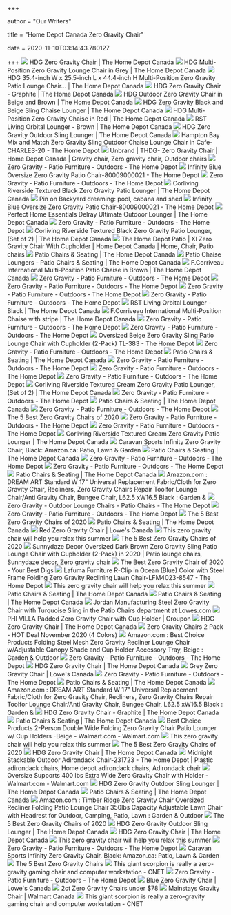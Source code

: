 +++
        
author = "Our Writers"
        
title = "Home Depot Canada Zero Gravity Chair"
        
date = 2020-11-10T03:14:43.780127
        
+++
[ ![](https://homedepot.scene7.com/is/image/homedepotcanada/p_1000723308.jpg?wid=1000&hei=1000&op_sharpen=1)](https://homedepot.scene7.com/is/image/homedepotcanada/p_1000723308.jpg?wid=1000&hei=1000&op_sharpen=1) HDG Zero Gravity Chair | The Home Depot Canada
[ ![](https://homedepot.scene7.com/is/image/homedepotcanada/p_1001075723.jpg?wid=1000&hei=1000&op_sharpen=1)](https://homedepot.scene7.com/is/image/homedepotcanada/p_1001075723.jpg?wid=1000&hei=1000&op_sharpen=1) HDG Multi-Position Zero Gravity Lounge Chair in Grey | The Home Depot Canada
[ ![](https://homedepot.scene7.com/is/image/homedepotcanada/p_1001075725.jpg?wid=1000&hei=1000&op_sharpen=1)](https://homedepot.scene7.com/is/image/homedepotcanada/p_1001075725.jpg?wid=1000&hei=1000&op_sharpen=1) HDG 35.4-inch W x 25.5-inch L x 44.4-inch H Multi-Position Zero Gravity  Patio Lounge Chair... | The Home Depot Canada
[ ![](https://homedepot.scene7.com/is/image/homedepotcanada/p_1001025593.jpg?wid=1000&hei=1000&op_sharpen=1)](https://homedepot.scene7.com/is/image/homedepotcanada/p_1001025593.jpg?wid=1000&hei=1000&op_sharpen=1) HDG Zero Gravity Chair - Graphite | The Home Depot Canada
[ ![](https://homedepot.scene7.com/is/image/homedepotcanada/p_1000708777.jpg?wid=1000&hei=1000&op_sharpen=1)](https://homedepot.scene7.com/is/image/homedepotcanada/p_1000708777.jpg?wid=1000&hei=1000&op_sharpen=1) HDG Outdoor Zero Gravity Chair in Beige and Brown | The Home Depot Canada
[ ![](https://homedepot.scene7.com/is/image/homedepotcanada/p_1000849904.jpg?wid=1000&hei=1000&op_sharpen=1)](https://homedepot.scene7.com/is/image/homedepotcanada/p_1000849904.jpg?wid=1000&hei=1000&op_sharpen=1) HDG Zero Gravity Black and Beige Sling Chaise Lounger | The Home Depot  Canada
[ ![](https://homedepot.scene7.com/is/image/homedepotcanada/p_1000849905.jpg?wid=1000&hei=1000&op_sharpen=1)](https://homedepot.scene7.com/is/image/homedepotcanada/p_1000849905.jpg?wid=1000&hei=1000&op_sharpen=1) HDG Multi-Position Zero Gravity Chaise in Red | The Home Depot Canada
[ ![](https://s7d2.scene7.com/is/image/homedepotcanada/p_1000743445.jpg?wid=1000&hei=1000&op_sharpen=1)](https://s7d2.scene7.com/is/image/homedepotcanada/p_1000743445.jpg?wid=1000&hei=1000&op_sharpen=1) RST Living Orbital Lounger - Brown | The Home Depot Canada
[ ![](https://homedepot.scene7.com/is/image/homedepotcanada/p_1000668729.jpg?wid=1000&hei=1000&op_sharpen=1)](https://homedepot.scene7.com/is/image/homedepotcanada/p_1000668729.jpg?wid=1000&hei=1000&op_sharpen=1) HDG Zero Gravity Outdoor Sling Lounger | The Home Depot Canada
[ ![](https://images.homedepot-static.com/productImages/9117fedf-fa97-4f17-a119-37ac8998de76/svn/hampton-bay-outdoor-chaise-lounges-charles-20-64_1000.jpg)](https://images.homedepot-static.com/productImages/9117fedf-fa97-4f17-a119-37ac8998de76/svn/hampton-bay-outdoor-chaise-lounges-charles-20-64_1000.jpg) Hampton Bay Mix and Match Zero Gravity Sling Outdoor Chaise Lounge Chair in  Cafe-CHARLES-20 - The Home Depot
[ ![](https://i.pinimg.com/originals/a2/61/28/a2612848d168d507dd44d3725d996a81.jpg)](https://i.pinimg.com/originals/a2/61/28/a2612848d168d507dd44d3725d996a81.jpg) Unbrand | THDG- Zero Gravity Chair | Home Depot Canada | Gravity chair, Zero  gravity chair, Outdoor chairs
[ ![](https://images.homedepot-static.com/productImages/fadba30a-5178-4012-a984-9a753a5683b1/svn/brown-gray-lafuma-furniture-beach-chairs-lfm3118-8717-64_1000.jpg)](https://images.homedepot-static.com/productImages/fadba30a-5178-4012-a984-9a753a5683b1/svn/brown-gray-lafuma-furniture-beach-chairs-lfm3118-8717-64_1000.jpg) Zero Gravity - Patio Furniture - Outdoors - The Home Depot
[ ![](https://images.homedepot-static.com/productImages/2362ce0e-3a42-4a4d-83e1-9a07745923e3/svn/blue-beach-chairs-80009000021-64_600.jpg)](https://images.homedepot-static.com/productImages/2362ce0e-3a42-4a4d-83e1-9a07745923e3/svn/blue-beach-chairs-80009000021-64_600.jpg) Infinity Blue Oversize Zero Gravity Patio Chair-80009000021 - The Home Depot
[ ![](https://images.homedepot-static.com/productImages/be822ab0-5021-46f3-89c7-3d3bf4f1a8fc/svn/outdoor-lounge-chairs-243078-64_1000.jpg)](https://images.homedepot-static.com/productImages/be822ab0-5021-46f3-89c7-3d3bf4f1a8fc/svn/outdoor-lounge-chairs-243078-64_1000.jpg) Zero Gravity - Patio Furniture - Outdoors - The Home Depot
[ ![](https://homedepot.scene7.com/is/image/homedepotcanada/p_1001299393.jpg?wid=1000&hei=1000&op_sharpen=1)](https://homedepot.scene7.com/is/image/homedepotcanada/p_1001299393.jpg?wid=1000&hei=1000&op_sharpen=1) Corliving Riverside Textured Black Zero Gravity Patio Lounger | The Home  Depot Canada
[ ![](https://i.pinimg.com/originals/d9/af/27/d9af275add7ea2ea8e96fca0bb597aa3.jpg)](https://i.pinimg.com/originals/d9/af/27/d9af275add7ea2ea8e96fca0bb597aa3.jpg) Pin on Backyard dreaming: pool, cabana and shed
[ ![](https://images.homedepot-static.com/productImages/9c1d7f97-a540-4b02-9d39-bd09f7011c4a/svn/blue-beach-chairs-80009000021-c3_600.jpg)](https://images.homedepot-static.com/productImages/9c1d7f97-a540-4b02-9d39-bd09f7011c4a/svn/blue-beach-chairs-80009000021-c3_600.jpg) Infinity Blue Oversize Zero Gravity Patio Chair-80009000021 - The Home Depot
[ ![](https://homedepot.scene7.com/is/image/homedepotcanada/p_1000675702.jpg?wid=1000&hei=1000&op_sharpen=1)](https://homedepot.scene7.com/is/image/homedepotcanada/p_1000675702.jpg?wid=1000&hei=1000&op_sharpen=1) Perfect Home Essentials Delray Ultimate Outdoor Lounger | The Home Depot  Canada
[ ![](https://images.homedepot-static.com/productImages/e7e6e1e5-eac1-4ca1-8002-7292b6ad0cb5/svn/lavish-home-outdoor-lounge-chairs-hw0200338-64_1000.jpg)](https://images.homedepot-static.com/productImages/e7e6e1e5-eac1-4ca1-8002-7292b6ad0cb5/svn/lavish-home-outdoor-lounge-chairs-hw0200338-64_1000.jpg) Zero Gravity - Patio Furniture - Outdoors - The Home Depot
[ ![](https://homedepot.scene7.com/is/image/homedepotcanada/p_1001299395.jpg?wid=1000&hei=1000&op_sharpen=1)](https://homedepot.scene7.com/is/image/homedepotcanada/p_1001299395.jpg?wid=1000&hei=1000&op_sharpen=1) Corliving Riverside Textured Black Zero Gravity Patio Lounger, (Set of 2) |  The Home Depot Canada
[ ![](https://i.pinimg.com/originals/29/f9/88/29f98872d97098e085a5ede7c526dc47.jpg)](https://i.pinimg.com/originals/29/f9/88/29f98872d97098e085a5ede7c526dc47.jpg) The Home Depot Patio | Xl Zero Gravity Chair With Cupholder | Home Depot  Canada | Home, Chair, Patio chairs
[ ![](https://homedepot.scene7.com/is/image/homedepotcanada/p_1001406077.jpg?wid=500&hei=500&op_sharpen=1)](https://homedepot.scene7.com/is/image/homedepotcanada/p_1001406077.jpg?wid=500&hei=500&op_sharpen=1) Patio Chairs & Seating | The Home Depot Canada
[ ![](https://homedepot.scene7.com/is/image/homedepotcanada/p_1001025593.jpg)](https://homedepot.scene7.com/is/image/homedepotcanada/p_1001025593.jpg) Patio Chaise Loungers - Patio Chairs & Seating | The Home Depot Canada
[ ![](https://homedepot.scene7.com/is/image/homedepotcanada/p_1001154911.jpg?wid=1000&hei=1000&op_sharpen=1)](https://homedepot.scene7.com/is/image/homedepotcanada/p_1001154911.jpg?wid=1000&hei=1000&op_sharpen=1) F.Corriveau International Multi-Position Patio Chaise in Brown | The Home  Depot Canada
[ ![](https://images.homedepot-static.com/productImages/5d2862fa-326a-4e95-ac23-40dd7a059dd1/svn/boyel-living-outdoor-lounge-chairs-hl-u2010150300-64_400.jpg)](https://images.homedepot-static.com/productImages/5d2862fa-326a-4e95-ac23-40dd7a059dd1/svn/boyel-living-outdoor-lounge-chairs-hl-u2010150300-64_400.jpg) Zero Gravity - Patio Furniture - Outdoors - The Home Depot
[ ![](https://images.homedepot-static.com/productImages/4ddf4edc-1356-42df-b66d-6cd4cf864aa0/svn/boyel-living-outdoor-lounge-chairs-hl-u2010180400-64_400.jpg)](https://images.homedepot-static.com/productImages/4ddf4edc-1356-42df-b66d-6cd4cf864aa0/svn/boyel-living-outdoor-lounge-chairs-hl-u2010180400-64_400.jpg) Zero Gravity - Patio Furniture - Outdoors - The Home Depot
[ ![](https://images.homedepot-static.com/catalog/productImages/300/da/da78cf68-b90f-4994-86ca-6c85a39cef4d_300.jpg)](https://images.homedepot-static.com/catalog/productImages/300/da/da78cf68-b90f-4994-86ca-6c85a39cef4d_300.jpg) Zero Gravity - Patio Furniture - Outdoors - The Home Depot
[ ![](https://images.homedepot-static.com/productImages/e2f6610c-349a-4cdb-a9a5-4a3b2f27a8d0/svn/naomi-home-outdoor-lounge-chairs-59542-64_400.jpg)](https://images.homedepot-static.com/productImages/e2f6610c-349a-4cdb-a9a5-4a3b2f27a8d0/svn/naomi-home-outdoor-lounge-chairs-59542-64_400.jpg) Zero Gravity - Patio Furniture - Outdoors - The Home Depot
[ ![](https://homedepot.scene7.com/is/image/homedepotcanada/p_1000743908.jpg?wid=500&hei=500&op_sharpen=1)](https://homedepot.scene7.com/is/image/homedepotcanada/p_1000743908.jpg?wid=500&hei=500&op_sharpen=1) RST Living Orbital Lounger - Black | The Home Depot Canada
[ ![](https://homedepot.scene7.com/is/image/homedepotcanada/p_1001154912.jpg?wid=1000&hei=1000&op_sharpen=1)](https://homedepot.scene7.com/is/image/homedepotcanada/p_1001154912.jpg?wid=1000&hei=1000&op_sharpen=1) F.Corriveau International Multi-Position Chaise with stripe | The Home  Depot Canada
[ ![](https://images.homedepot-static.com/productImages/b44a7287-55c6-458d-b575-ccca79a2dfd2/svn/vivere-outdoor-lounge-chairs-orbl1-nw-64_1000.jpg)](https://images.homedepot-static.com/productImages/b44a7287-55c6-458d-b575-ccca79a2dfd2/svn/vivere-outdoor-lounge-chairs-orbl1-nw-64_1000.jpg) Zero Gravity - Patio Furniture - Outdoors - The Home Depot
[ ![](https://images.homedepot-static.com/productImages/e339cabf-1ae1-4035-9dc3-c7dab5f3ecc8/svn/outdoor-lounge-chairs-v64001a226-64_1000.jpg)](https://images.homedepot-static.com/productImages/e339cabf-1ae1-4035-9dc3-c7dab5f3ecc8/svn/outdoor-lounge-chairs-v64001a226-64_1000.jpg) Zero Gravity - Patio Furniture - Outdoors - The Home Depot
[ ![](https://images.homedepot-static.com/productImages/457ddb41-38b6-49cc-8c55-823b28e6ca81/svn/outdoor-lounge-chairs-tl-383-64_600.jpg)](https://images.homedepot-static.com/productImages/457ddb41-38b6-49cc-8c55-823b28e6ca81/svn/outdoor-lounge-chairs-tl-383-64_600.jpg) Oversized Beige Zero Gravity Sling Patio Lounge Chair with Cupholder  (2-Pack) TL-383 - The Home Depot
[ ![](https://images.homedepot-static.com/productImages/292dc076-61af-46d4-bfaf-590c22357a22/svn/outdoor-lounge-chairs-v64001a228-64_1000.jpg)](https://images.homedepot-static.com/productImages/292dc076-61af-46d4-bfaf-590c22357a22/svn/outdoor-lounge-chairs-v64001a228-64_1000.jpg) Zero Gravity - Patio Furniture - Outdoors - The Home Depot
[ ![](https://homedepot.scene7.com/is/image/homedepotcanada/p_1001034412.jpg?wid=500&hei=500&op_sharpen=1)](https://homedepot.scene7.com/is/image/homedepotcanada/p_1001034412.jpg?wid=500&hei=500&op_sharpen=1) Patio Chairs & Seating | The Home Depot Canada
[ ![](https://images.homedepot-static.com/catalog/productImages/300/d3/d3ee08ab-0c2a-4429-9eb7-413c958d3f87_300.jpg)](https://images.homedepot-static.com/catalog/productImages/300/d3/d3ee08ab-0c2a-4429-9eb7-413c958d3f87_300.jpg) Zero Gravity - Patio Furniture - Outdoors - The Home Depot
[ ![](https://images.homedepot-static.com/productImages/cbc00caa-d1f2-49d0-a166-a6ab9ffc6332/svn/boyel-living-outdoor-lounge-chairs-hl-u2010180800-64_400.jpg)](https://images.homedepot-static.com/productImages/cbc00caa-d1f2-49d0-a166-a6ab9ffc6332/svn/boyel-living-outdoor-lounge-chairs-hl-u2010180800-64_400.jpg) Zero Gravity - Patio Furniture - Outdoors - The Home Depot
[ ![](https://images.homedepot-static.com/catalog/productImages/300/dd/dd1353cf-9f5a-4f67-9abd-f39c86c94af2_300.jpg)](https://images.homedepot-static.com/catalog/productImages/300/dd/dd1353cf-9f5a-4f67-9abd-f39c86c94af2_300.jpg) Zero Gravity - Patio Furniture - Outdoors - The Home Depot
[ ![](https://homedepot.scene7.com/is/image/homedepotcanada/p_1001299396.jpg?wid=1000&hei=1000&op_sharpen=1)](https://homedepot.scene7.com/is/image/homedepotcanada/p_1001299396.jpg?wid=1000&hei=1000&op_sharpen=1) Corliving Riverside Textured Cream Zero Gravity Patio Lounger, (Set of 2) |  The Home Depot Canada
[ ![](https://images.homedepot-static.com/productImages/a3c95e67-b67d-4e0c-99d4-ea60dd6082d3/svn/boyel-living-outdoor-lounge-chairs-hl-u2010170400-64_400.jpg)](https://images.homedepot-static.com/productImages/a3c95e67-b67d-4e0c-99d4-ea60dd6082d3/svn/boyel-living-outdoor-lounge-chairs-hl-u2010170400-64_400.jpg) Zero Gravity - Patio Furniture - Outdoors - The Home Depot
[ ![](https://homedepot.scene7.com/is/image/homedepotcanada/p_1000665058.jpg?wid=500&hei=500&op_sharpen=1)](https://homedepot.scene7.com/is/image/homedepotcanada/p_1000665058.jpg?wid=500&hei=500&op_sharpen=1) Patio Chairs & Seating | The Home Depot Canada
[ ![](https://images.homedepot-static.com/productImages/f87d200f-75d2-46a6-b986-3bda98ac6976/svn/outdoor-lounge-chairs-v64001a227-64_400.jpg)](https://images.homedepot-static.com/productImages/f87d200f-75d2-46a6-b986-3bda98ac6976/svn/outdoor-lounge-chairs-v64001a227-64_400.jpg) Zero Gravity - Patio Furniture - Outdoors - The Home Depot
[ ![](https://www.thespruce.com/thmb/xCsrIBrF7VlpXIqyXkV2QMicMxY=/900x0/filters:no_upscale():max_bytes(150000):strip_icc()/DidcotRecliningFoldingZeroGravityChairwithCushion-e722eed3ed5c452e9246c28b68a6c98a.jpg)](https://www.thespruce.com/thmb/xCsrIBrF7VlpXIqyXkV2QMicMxY=/900x0/filters:no_upscale():max_bytes(150000):strip_icc()/DidcotRecliningFoldingZeroGravityChairwithCushion-e722eed3ed5c452e9246c28b68a6c98a.jpg) The 5 Best Zero Gravity Chairs of 2020
[ ![](https://images.homedepot-static.com/productImages/a373c0a5-fa2b-4382-aba4-a71671ce3ba7/svn/boyel-living-outdoor-lounge-chairs-hl-u2010170600-64_400.jpg)](https://images.homedepot-static.com/productImages/a373c0a5-fa2b-4382-aba4-a71671ce3ba7/svn/boyel-living-outdoor-lounge-chairs-hl-u2010170600-64_400.jpg) Zero Gravity - Patio Furniture - Outdoors - The Home Depot
[ ![](https://images.homedepot-static.com/productImages/fcf59202-be7a-4654-8aea-209b32aad97f/svn/boyel-living-outdoor-lounge-chairs-hl-u2010170500-64_400.jpg)](https://images.homedepot-static.com/productImages/fcf59202-be7a-4654-8aea-209b32aad97f/svn/boyel-living-outdoor-lounge-chairs-hl-u2010170500-64_400.jpg) Zero Gravity - Patio Furniture - Outdoors - The Home Depot
[ ![](https://homedepot.scene7.com/is/image/homedepotcanada/p_1001299394.jpg?wid=1000&hei=1000&op_sharpen=1)](https://homedepot.scene7.com/is/image/homedepotcanada/p_1001299394.jpg?wid=1000&hei=1000&op_sharpen=1) Corliving Riverside Textured Cream Zero Gravity Patio Lounger | The Home  Depot Canada
[ ![](https://images-na.ssl-images-amazon.com/images/I/811xMwQnQuL._AC_SL1500_.jpg)](https://images-na.ssl-images-amazon.com/images/I/811xMwQnQuL._AC_SL1500_.jpg) Caravan Sports Infinity Zero Gravity Chair, Black: Amazon.ca: Patio, Lawn &  Garden
[ ![](https://homedepot.scene7.com/is/image/homedepotcanada/p_1001074530.jpg?wid=500&hei=500&op_sharpen=1)](https://homedepot.scene7.com/is/image/homedepotcanada/p_1001074530.jpg?wid=500&hei=500&op_sharpen=1) Patio Chairs & Seating | The Home Depot Canada
[ ![](https://images.homedepot-static.com/productImages/8ba8b5fd-930b-4782-bd12-63d58836f98f/svn/outdoor-chaise-lounges-243070-64_400.jpg)](https://images.homedepot-static.com/productImages/8ba8b5fd-930b-4782-bd12-63d58836f98f/svn/outdoor-chaise-lounges-243070-64_400.jpg) Zero Gravity - Patio Furniture - Outdoors - The Home Depot
[ ![](https://images.homedepot-static.com/productImages/d8d8ca1d-f91e-4853-924c-a3a6a14ae0a0/svn/boyel-living-outdoor-lounge-chairs-hl-u2010110300-64_400.jpg)](https://images.homedepot-static.com/productImages/d8d8ca1d-f91e-4853-924c-a3a6a14ae0a0/svn/boyel-living-outdoor-lounge-chairs-hl-u2010110300-64_400.jpg) Zero Gravity - Patio Furniture - Outdoors - The Home Depot
[ ![](https://homedepot.scene7.com/is/image/homedepotcanada/p_1001168939.jpg?wid=500&hei=500&op_sharpen=1)](https://homedepot.scene7.com/is/image/homedepotcanada/p_1001168939.jpg?wid=500&hei=500&op_sharpen=1) Patio Chairs & Seating | The Home Depot Canada
[ ![](https://images-na.ssl-images-amazon.com/images/I/41dLGb72JpL._AC_.jpg)](https://images-na.ssl-images-amazon.com/images/I/41dLGb72JpL._AC_.jpg) Amazon.com : DREAM ART Standard W 17" Universal Replacement Fabric/Cloth  for Zero Gravity Chair, Recliners, Zero Gravity Chairs Repair Toolfor  Lounge Chair/Anti Gravity Chair, Bungee Chair, L62.5 xW16.5 Black : Garden &
[ ![](https://images.homedepot-static.com/productImages/0c9c3a16-f853-4631-b1df-1a43fd3b1aea/svn/hampton-bay-outdoor-lounge-chairs-charles-20-lb-64_400.jpg)](https://images.homedepot-static.com/productImages/0c9c3a16-f853-4631-b1df-1a43fd3b1aea/svn/hampton-bay-outdoor-lounge-chairs-charles-20-lb-64_400.jpg) Zero Gravity - Outdoor Lounge Chairs - Patio Chairs - The Home Depot
[ ![](https://images.homedepot-static.com/productImages/b8b2d934-a44e-422a-a1a7-18ca8f6e91a6/svn/vivere-outdoor-lounge-chairs-wavelng1-gb-64_400.jpg)](https://images.homedepot-static.com/productImages/b8b2d934-a44e-422a-a1a7-18ca8f6e91a6/svn/vivere-outdoor-lounge-chairs-wavelng1-gb-64_400.jpg) Zero Gravity - Patio Furniture - Outdoors - The Home Depot
[ ![](https://www.thespruce.com/thmb/u3rt3REhhB7spkS6CM2PvpDPu7s=/900x0/filters:no_upscale():max_bytes(150000):strip_icc()/ByerRecliningZeroGravityChair-79826d91d20c4fa8b5ea9a650ac3fa15.jpg)](https://www.thespruce.com/thmb/u3rt3REhhB7spkS6CM2PvpDPu7s=/900x0/filters:no_upscale():max_bytes(150000):strip_icc()/ByerRecliningZeroGravityChair-79826d91d20c4fa8b5ea9a650ac3fa15.jpg) The 5 Best Zero Gravity Chairs of 2020
[ ![](https://homedepot.scene7.com/is/image/homedepotcanada/p_1001025032.jpg?wid=500&hei=500&op_sharpen=1)](https://homedepot.scene7.com/is/image/homedepotcanada/p_1001025032.jpg?wid=500&hei=500&op_sharpen=1) Patio Chairs & Seating | The Home Depot Canada
[ ![](https://da.lowes.ca/webassets/images/809108_14865053_001_l.jpg)](https://da.lowes.ca/webassets/images/809108_14865053_001_l.jpg) Red Zero Gravity Chair | Lowe's Canada
[ ![](https://media2.s-nbcnews.com/j/newscms/2020_19/1567221/51p1faxgdil-5eb45c1d2836b_d11a3430c3b3b7c090988d2a8a86e306.fit-720w.jpg)](https://media2.s-nbcnews.com/j/newscms/2020_19/1567221/51p1faxgdil-5eb45c1d2836b_d11a3430c3b3b7c090988d2a8a86e306.fit-720w.jpg) This zero gravity chair will help you relax this summer
[ ![](https://www.thespruce.com/thmb/79rpReANldgewPV67MinDOe61NE=/900x0/filters:no_upscale():max_bytes(150000):strip_icc()/OversizedPaddedRecliningZeroGravityChairwithCushion-5b40a027b1324020a54a7f072d932217.jpg)](https://www.thespruce.com/thmb/79rpReANldgewPV67MinDOe61NE=/900x0/filters:no_upscale():max_bytes(150000):strip_icc()/OversizedPaddedRecliningZeroGravityChairwithCushion-5b40a027b1324020a54a7f072d932217.jpg) The 5 Best Zero Gravity Chairs of 2020
[ ![](https://i.pinimg.com/originals/be/22/ca/be22ca27eb9808a5fdad8ea3db4617fb.jpg)](https://i.pinimg.com/originals/be/22/ca/be22ca27eb9808a5fdad8ea3db4617fb.jpg) Sunnydaze Decor Oversized Dark Brown Zero Gravity Sling Patio Lounge Chair  with Cupholder (2-Pack) in 2020 | Patio lounge chairs, Sunnydaze decor, Zero  gravity chair
[ ![](https://www.yourbestdigs.com/wp-content/uploads/2018/05/zeroGchair-lineup-1.jpg)](https://www.yourbestdigs.com/wp-content/uploads/2018/05/zeroGchair-lineup-1.jpg) The Best Zero Gravity Chair of 2020 - Your Best Digs
[ ![](https://images.homedepot-static.com/productImages/92135b8d-22b0-4d31-a3b5-f037cd41b288/svn/ocean-blue-lafuma-furniture-beach-chairs-lfm4023-8547-64_600.jpg)](https://images.homedepot-static.com/productImages/92135b8d-22b0-4d31-a3b5-f037cd41b288/svn/ocean-blue-lafuma-furniture-beach-chairs-lfm4023-8547-64_600.jpg) Lafuma Furniture R-Clip in Ocean (Blue) Color with Steel Frame Folding Zero  Gravity Reclining Lawn Chair-LFM4023-8547 - The Home Depot
[ ![](https://media2.s-nbcnews.com/i/newscms/2020_19/1566894/zero-gravity-patio-chairs-today-main1-200507_0e2d2d83d9b499145936ab58bec282b9.jpg)](https://media2.s-nbcnews.com/i/newscms/2020_19/1566894/zero-gravity-patio-chairs-today-main1-200507_0e2d2d83d9b499145936ab58bec282b9.jpg) This zero gravity chair will help you relax this summer
[ ![](https://homedepot.scene7.com/is/image/homedepotcanada/p_1001201710.jpg?wid=500&hei=500&op_sharpen=1)](https://homedepot.scene7.com/is/image/homedepotcanada/p_1001201710.jpg?wid=500&hei=500&op_sharpen=1) Patio Chairs & Seating | The Home Depot Canada
[ ![](https://homedepot.scene7.com/is/image/homedepotcanada/p_1001090096.jpg?wid=500&hei=500&op_sharpen=1)](https://homedepot.scene7.com/is/image/homedepotcanada/p_1001090096.jpg?wid=500&hei=500&op_sharpen=1) Patio Chairs & Seating | The Home Depot Canada
[ ![](https://mobileimages.lowes.com/product/converted/502109/50210995.jpg)](https://mobileimages.lowes.com/product/converted/502109/50210995.jpg) Jordan Manufacturing Steel Zero Gravity Chair with Turquoise Sling in the  Patio Chairs department at Lowes.com
[ ![](https://img.grouponcdn.com/stores/4ekNCMpMyuHFDwTJ7zGVw3Lww1Z/storespi9422857-2000x1200/v1/c700x420.jpg)](https://img.grouponcdn.com/stores/4ekNCMpMyuHFDwTJ7zGVw3Lww1Z/storespi9422857-2000x1200/v1/c700x420.jpg) PHI VILLA Padded Zero Gravity Chair with Cup Holder | Groupon
[ ![](https://homedepot.scene7.com/is/image/homedepotcanada/p_1001059912.jpg?wid=500&hei=500&op_sharpen=1)](https://homedepot.scene7.com/is/image/homedepotcanada/p_1001059912.jpg?wid=500&hei=500&op_sharpen=1) HDG Zero Gravity Chair | The Home Depot Canada
[ ![](https://www.hotcouponworld.com/wp-content/uploads/2018/12/capture6.jpg)](https://www.hotcouponworld.com/wp-content/uploads/2018/12/capture6.jpg) Zero Gravity Chairs 2 Pack - HOT Deal November 2020 (4 Colors)
[ ![](https://images-na.ssl-images-amazon.com/images/I/91oMXTSt9fL._AC_SL1500_.jpg)](https://images-na.ssl-images-amazon.com/images/I/91oMXTSt9fL._AC_SL1500_.jpg) Amazon.com : Best Choice Products Folding Steel Mesh Zero Gravity Recliner  Lounge Chair w/Adjustable Canopy Shade and Cup Holder Accessory Tray, Beige  : Garden & Outdoor
[ ![](https://images.homedepot-static.com/productImages/54368327-a474-4c60-b826-e53abc72a196/svn/outdoor-chaise-lounges-lf02753crb2044-64_400.jpg)](https://images.homedepot-static.com/productImages/54368327-a474-4c60-b826-e53abc72a196/svn/outdoor-chaise-lounges-lf02753crb2044-64_400.jpg) Zero Gravity - Patio Furniture - Outdoors - The Home Depot
[ ![](https://homedepot.scene7.com/is/image/homedepotcanada/p_1001503985.jpg?wid=500&hei=500&op_sharpen=1)](https://homedepot.scene7.com/is/image/homedepotcanada/p_1001503985.jpg?wid=500&hei=500&op_sharpen=1) HDG Zero Gravity Chair | The Home Depot Canada
[ ![](https://da.lowes.ca/webassets/images/809106_14865052_001_l.jpg)](https://da.lowes.ca/webassets/images/809106_14865052_001_l.jpg) Grey Zero Gravity Chair | Lowe's Canada
[ ![](https://images.homedepot-static.com/productImages/504661a5-3a45-4350-85a5-a25d09eae244/svn/black-beach-chairs-243071-64_400.jpg)](https://images.homedepot-static.com/productImages/504661a5-3a45-4350-85a5-a25d09eae244/svn/black-beach-chairs-243071-64_400.jpg) Zero Gravity - Patio Furniture - Outdoors - The Home Depot
[ ![](https://homedepot.scene7.com/is/image/homedepotcanada/p_1001406085.jpg?wid=500&hei=500&op_sharpen=1)](https://homedepot.scene7.com/is/image/homedepotcanada/p_1001406085.jpg?wid=500&hei=500&op_sharpen=1) Patio Chairs & Seating | The Home Depot Canada
[ ![](https://images-na.ssl-images-amazon.com/images/I/61zGcHJ3DZL._AC_SL1001_.jpg)](https://images-na.ssl-images-amazon.com/images/I/61zGcHJ3DZL._AC_SL1001_.jpg) Amazon.com : DREAM ART Standard W 17" Universal Replacement Fabric/Cloth  for Zero Gravity Chair, Recliners, Zero Gravity Chairs Repair Toolfor  Lounge Chair/Anti Gravity Chair, Bungee Chair, L62.5 xW16.5 Black : Garden &
[ ![](https://homedepot.scene7.com/is/image/homedepotcanada/p_1001025292.jpg?wid=500&hei=500&op_sharpen=1)](https://homedepot.scene7.com/is/image/homedepotcanada/p_1001025292.jpg?wid=500&hei=500&op_sharpen=1) HDG Zero Gravity Chair - Graphite | The Home Depot Canada
[ ![](https://homedepot.scene7.com/is/image/homedepotcanada/p_1001420937.jpg?wid=500&hei=500&op_sharpen=1)](https://homedepot.scene7.com/is/image/homedepotcanada/p_1001420937.jpg?wid=500&hei=500&op_sharpen=1) Patio Chairs & Seating | The Home Depot Canada
[ ![](https://i5.walmartimages.com/asr/cbd75234-b2c6-462a-a8ba-e3f3c93fae28.873efbae74e243988dfb03b090e0c5f1.jpeg)](https://i5.walmartimages.com/asr/cbd75234-b2c6-462a-a8ba-e3f3c93fae28.873efbae74e243988dfb03b090e0c5f1.jpeg) Best Choice Products 2-Person Double Wide Folding Zero Gravity Chair Patio  Lounger w/ Cup Holders -Beige - Walmart.com - Walmart.com
[ ![](https://media1.s-nbcnews.com/j/newscms/2020_19/1566667/41idv7nxsil-5eb2fc4b954f3_fa3c29375aab6b8be44167ae44ccb1dd.focal-560x560.jpg)](https://media1.s-nbcnews.com/j/newscms/2020_19/1566667/41idv7nxsil-5eb2fc4b954f3_fa3c29375aab6b8be44167ae44ccb1dd.focal-560x560.jpg) This zero gravity chair will help you relax this summer
[ ![](https://www.thespruce.com/thmb/0uiHwguy58WKpZa6CxkBa_uRoaU=/400x300/filters:no_upscale():max_bytes(150000):strip_icc()/PhiVilla_ZeroGravityChairs_ZeroGravityChair_HeroHoriz-48a5b7c715af482c81c29bd6b2ab6ede.jpg)](https://www.thespruce.com/thmb/0uiHwguy58WKpZa6CxkBa_uRoaU=/400x300/filters:no_upscale():max_bytes(150000):strip_icc()/PhiVilla_ZeroGravityChairs_ZeroGravityChair_HeroHoriz-48a5b7c715af482c81c29bd6b2ab6ede.jpg) The 5 Best Zero Gravity Chairs of 2020
[ ![](https://homedepot.scene7.com/is/image/homedepotcanada/p_1001125864.jpg?wid=500&hei=500&op_sharpen=1)](https://homedepot.scene7.com/is/image/homedepotcanada/p_1001125864.jpg?wid=500&hei=500&op_sharpen=1) HDG Zero Gravity Chair | The Home Depot Canada
[ ![](https://i.pinimg.com/originals/b5/a7/36/b5a7360cd364b151ae3ebd84ffa74ea2.jpg)](https://i.pinimg.com/originals/b5/a7/36/b5a7360cd364b151ae3ebd84ffa74ea2.jpg) Midnight Stackable Outdoor Adirondack Chair-231723 - The Home Depot |  Plastic adirondack chairs, Home depot adirondack chairs, Adirondack chair
[ ![](https://i5.walmartimages.com/asr/4dfa9eae-7e31-4fc9-afa4-a67adae2c08c_1.dc37c5d3a80afc7f54c8cde89f6a4ba3.jpeg)](https://i5.walmartimages.com/asr/4dfa9eae-7e31-4fc9-afa4-a67adae2c08c_1.dc37c5d3a80afc7f54c8cde89f6a4ba3.jpeg) Oversize Supports 400 lbs Extra Wide Zero Gravity Chair with Holder -  Walmart.com - Walmart.com
[ ![](https://homedepot.scene7.com/is/image/homedepotcanada/p_1000675702.jpg?wid=500&hei=500&op_sharpen=1)](https://homedepot.scene7.com/is/image/homedepotcanada/p_1000675702.jpg?wid=500&hei=500&op_sharpen=1) HDG Zero Gravity Outdoor Sling Lounger | The Home Depot Canada
[ ![](https://homedepot.scene7.com/is/image/homedepotcanada/p_1001076801.jpg?wid=500&hei=500&op_sharpen=1)](https://homedepot.scene7.com/is/image/homedepotcanada/p_1001076801.jpg?wid=500&hei=500&op_sharpen=1) Patio Chairs & Seating | The Home Depot Canada
[ ![](https://images-na.ssl-images-amazon.com/images/I/71Wy023AjSL._AC_SL1500_.jpg)](https://images-na.ssl-images-amazon.com/images/I/71Wy023AjSL._AC_SL1500_.jpg) Amazon.com : Timber Ridge Zero Gravity Chair Oversized Recliner Folding  Patio Lounge Chair 350lbs Capacity Adjustable Lawn Chair with Headrest for  Outdoor, Camping, Patio, Lawn : Garden & Outdoor
[ ![](https://www.thespruce.com/thmb/Qml3bLwI-w5mDt9jgEIG-XKm0OA=/400x300/filters:no_upscale():max_bytes(150000):strip_icc()/TimberRidge-Lounger_HeroSquare-0654181b63d54fa7b886b025e7ffe816.jpg)](https://www.thespruce.com/thmb/Qml3bLwI-w5mDt9jgEIG-XKm0OA=/400x300/filters:no_upscale():max_bytes(150000):strip_icc()/TimberRidge-Lounger_HeroSquare-0654181b63d54fa7b886b025e7ffe816.jpg) The 5 Best Zero Gravity Chairs of 2020
[ ![](https://homedepot.scene7.com/is/image/homedepotcanada/p_1000743444.jpg?wid=500&hei=500&op_sharpen=1)](https://homedepot.scene7.com/is/image/homedepotcanada/p_1000743444.jpg?wid=500&hei=500&op_sharpen=1) HDG Zero Gravity Outdoor Sling Lounger | The Home Depot Canada
[ ![](https://homedepot.scene7.com/is/image/homedepotcanada/p_1001153817.jpg?wid=500&hei=500&op_sharpen=1)](https://homedepot.scene7.com/is/image/homedepotcanada/p_1001153817.jpg?wid=500&hei=500&op_sharpen=1) HDG Zero Gravity Chair | The Home Depot Canada
[ ![](https://media2.s-nbcnews.com/j/newscms/2020_19/1566669/61cblfnrh6l-5eb2fc4f9134b_fa3c29375aab6b8be44167ae44ccb1dd.focal-560x560.jpg)](https://media2.s-nbcnews.com/j/newscms/2020_19/1566669/61cblfnrh6l-5eb2fc4f9134b_fa3c29375aab6b8be44167ae44ccb1dd.focal-560x560.jpg) This zero gravity chair will help you relax this summer
[ ![](https://images.homedepot-static.com/productImages/6eb89971-322d-4e15-bda1-e7c5424e9572/svn/boyel-living-outdoor-lounge-chairs-hl-u2010170800-64_400.jpg)](https://images.homedepot-static.com/productImages/6eb89971-322d-4e15-bda1-e7c5424e9572/svn/boyel-living-outdoor-lounge-chairs-hl-u2010170800-64_400.jpg) Zero Gravity - Patio Furniture - Outdoors - The Home Depot
[ ![](https://m.media-amazon.com/images/S/aplus-media/vc/27f615ef-a548-40a1-8e3c-5f63974396e0._SL300__.jpg)](https://m.media-amazon.com/images/S/aplus-media/vc/27f615ef-a548-40a1-8e3c-5f63974396e0._SL300__.jpg) Caravan Sports Infinity Zero Gravity Chair, Black: Amazon.ca: Patio, Lawn &  Garden
[ ![](https://specials-images.forbesimg.com/imageserve/5e9f900cdea8300007de8818/960x0.jpg?fit=scale)](https://specials-images.forbesimg.com/imageserve/5e9f900cdea8300007de8818/960x0.jpg?fit=scale) The 5 Best Zero Gravity Chairs
[ ![](https://cnet4.cbsistatic.com/img/VJel0qsQYiaJhBqFu5G0rHGx0lM=/2020/09/13/c4802bcd-d913-43b8-8145-a7407225e73f/chair1promo.jpg)](https://cnet4.cbsistatic.com/img/VJel0qsQYiaJhBqFu5G0rHGx0lM=/2020/09/13/c4802bcd-d913-43b8-8145-a7407225e73f/chair1promo.jpg) This giant scorpion is really a zero-gravity gaming chair and computer  workstation - CNET
[ ![](https://images.homedepot-static.com/productImages/ec4b3069-7dcc-4b14-9086-fecd7300d4ca/svn/rio-hanging-chairs-grsw01-432-1-64_400.jpg)](https://images.homedepot-static.com/productImages/ec4b3069-7dcc-4b14-9086-fecd7300d4ca/svn/rio-hanging-chairs-grsw01-432-1-64_400.jpg) Zero Gravity - Patio Furniture - Outdoors - The Home Depot
[ ![](https://da.lowes.ca/webassets/images/809107_14865054_001_l.jpg)](https://da.lowes.ca/webassets/images/809107_14865054_001_l.jpg) Blue Zero Gravity Chair | Lowe's Canada
[ ![](https://cdn-images.bradsdeals.com/prod/370066/deal_310x310/zero-gravity-chair.jpeg)](https://cdn-images.bradsdeals.com/prod/370066/deal_310x310/zero-gravity-chair.jpeg) 2ct Zero Gravity Chairs under $78
[ ![](https://i5.walmartimages.ca/images/Enlarge/950/724/6000200950724.jpg)](https://i5.walmartimages.ca/images/Enlarge/950/724/6000200950724.jpg) Mainstays Gravity Chair | Walmart Canada
[ ![](https://cnet2.cbsistatic.com/img/LqTweqlhZ2BcCTOU9y0XU4twvbU=/13x78:755x792/940x0/2020/09/13/5802e97f-be0d-4156-8643-f18ab9e4a755/cluvens-iw-sk-scorpion-king-computer-gaming-office-reclining-chair-for-3-monitors.jpg)](https://cnet2.cbsistatic.com/img/LqTweqlhZ2BcCTOU9y0XU4twvbU=/13x78:755x792/940x0/2020/09/13/5802e97f-be0d-4156-8643-f18ab9e4a755/cluvens-iw-sk-scorpion-king-computer-gaming-office-reclining-chair-for-3-monitors.jpg) This giant scorpion is really a zero-gravity gaming chair and computer  workstation - CNET

